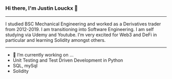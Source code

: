 ### Hi there, I'm Justin Louckx 👋
__________________________________

I studied BSC Mechanical Engineering and worked as a Derivatives trader from 2012-2019. I am transitioning into Software Engineering. I am self studying via Udemy and Youtube. I’m very excited for Web3 and DeFi in particular and learning Solidity amongst others. 
___________________________________________________________________________________________________________________________________________________________________________________
- 🔭 I’m currently working on ...
-  Unit Testing and Test Driven Development in Python
- SQL, mySql
- Solidity


<!--
**JustinZorch/JustinZorch** is a ✨ _special_ ✨ repository because its `README.md` (this file) appears on your GitHub profile.

Here are some ideas to get you started:

- 🔭 I’m currently working on ...
- 🌱 I’m currently learning ...
- 👯 I’m looking to collaborate on ...
- 🤔 I’m looking for help with ...
- 💬 Ask me about ...
- 📫 How to reach me: ...
- 😄 Pronouns: ...
- ⚡ Fun fact: ...
-->
